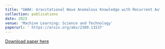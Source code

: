 ```yaml
---
title: "GWAK: Gravitational Wave Anomalous Knowledge with Recurrent Autoencoders"
collection: publications
date: 2023
venue: 'Machine Learning: Science and Technology'
paperurl: ' https://arxiv.org/abs/2309.11537'
---
```

[Download paper here]( https://arxiv.org/abs/2309.11537)

